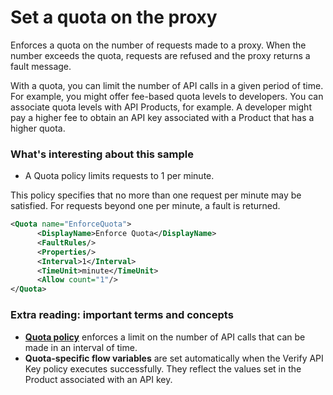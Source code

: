 # Set a quota on the proxy

Enforces a quota on the number of requests made to a proxy. When the number exceeds the quota, requests are refused and the proxy returns a fault message.

With a quota, you can limit the number of API calls in a given period of time. For example, you might offer fee-based quota levels to developers. You can associate quota levels with API Products, for example. A developer might pay a higher fee to obtain an API key associated with a Product that has a higher quota.

### What's interesting about this sample

* A Quota policy limits requests to 1 per minute.

 This policy specifies that no more than one request per minute may be satisfied. For requests beyond one per minute, a fault is returned.

```xml
<Quota name="EnforceQuota">
      <DisplayName>Enforce Quota</DisplayName>
      <FaultRules/>
      <Properties/>
      <Interval>1</Interval>
      <TimeUnit>minute</TimeUnit>
      <Allow count="1"/>
</Quota>
```

### Extra reading: important terms and concepts

* [**Quota policy**](http://docs.apigee.com/api-services/reference/quota-policy) enforces a limit on the number of API calls that can be made in an interval of time. 
* **Quota-specific flow variables** are set automatically when the Verify API Key policy executes successfully. They reflect the values set in the Product associated with an API key.